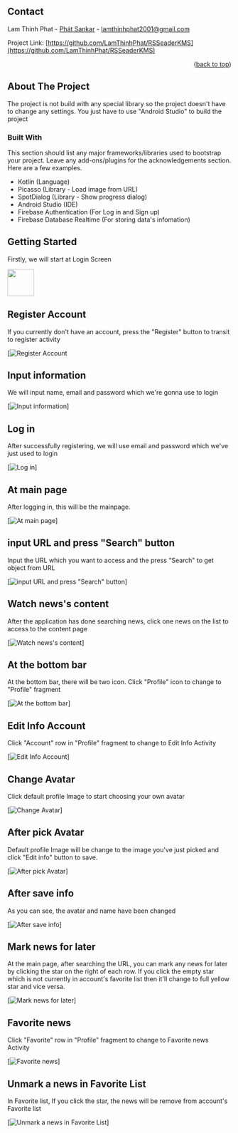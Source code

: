 <div id="top"></div>


<!-- CONTACT -->
## Contact

Lam Thinh Phat - [Phát Sankar](https://www.facebook.com/phat.sankar/) - lamthinhphat2001@gmail.com

Project Link: [https://github.com/LamThinhPhat/RSSeaderKMS](https://github.com/LamThinhPhat/RSSeaderKMS)

<p align="right">(<a href="#top">back to top</a>)</p>




<!-- ABOUT THE PROJECT -->
## About The Project


The project is not build with any special library so the project doesn't have to change any settings. You just have to use "Android Studio" to build the project



### Built With

This section should list any major frameworks/libraries used to bootstrap your project. Leave any add-ons/plugins for the acknowledgements section. Here are a few examples.

* Kotlin (Language)
* Picasso (Library - Load image from URL)
* SpotDialog (Library - Show progress dialog)
* Android Studio (IDE)
* Firebase Authentication (For Log in and Sign up)
* Firebase Database Realtime (For storing data's infomation)



<!-- GETTING STARTED -->


## Getting Started


Firstly, we will start at Login Screen

<img src="images/Login.png" height="60">


## Register Account

If you currently don't have an account, press the "Register" button to transit to register activity

[![Register Account][register]

## Input information

We will input name, email and password which we're gonna use to login

[![Input information][register_input]]

## Log in

After successfully registering, we will use email and password which we've just used to login

[![Log in][login_input]]

## At main page

After logging in, this will be the mainpage.

[![At main page][mainpage]]

## input URL and press "Search" button

Input the URL which you want to access and the press "Search" to get object from URL

[![input URL and press "Search" button][input_url_news]]

## Watch news's content

After the application has done searching news, click one news on the list to access to the content page

[![Watch news's content][detail_news]]

## At the bottom bar

At the bottom bar, there will be two icon. Click "Profile" icon to change to "Profile" fragment

[![At the bottom bar][profile]]

## Edit Info Account

Click "Account" row in "Profile" fragment to change to Edit Info Activity

[![Edit Info Account][edit_name]]

## Change Avatar

Click default profile Image to start choosing your own avatar

[![Change Avatar][pick_avatar]]

## After pick Avatar

Default profile Image will be change to the image you've just picked and click "Edit info" button to save.

[![After pick Avatar][after_pick]]

## After save info

As you can see, the avatar and name have been changed

[![After save info][account_info_change]]

## Mark news for later

At the main page, after searching the URL, you can mark any news for later by clicking the star on the right of each row. If you click the empty star which is not currently in account's favorite list then it'll change to full yellow star and vice versa.

[![Mark news for later][click_star]]

## Favorite news

Click "Favorite" row in "Profile" fragment to change to Favorite news Activity

[![Favorite news][In_Favorite]]

## Unmark a news in Favorite List

In Favorite list, If you click the star, the news will be remove from account's Favorite list

[![Unmark a news in Favorite List][after_unmark]]




[account_info_change]: images/account_info_change.png
[after_unmark]: images/after_unmark.png
[after_pick]: images/after_pick.png
[click_star]: images/click_star.png
[detail_news]: images/detail_news.png
[edit_name]: images/edit_name.png
[In_Favorite]: images/In_Favorite.png
[input_url_news]: images/input_url_news.png
[Login]: images/Login.png
[login_input]: images/login_input.png
[mainpage]: images/mainpage.png
[pick_avatar]: images/pick_avatar.png
[profile]: images/profile.png
[register]: images/register.png
[register_input]: images/register_input.png

